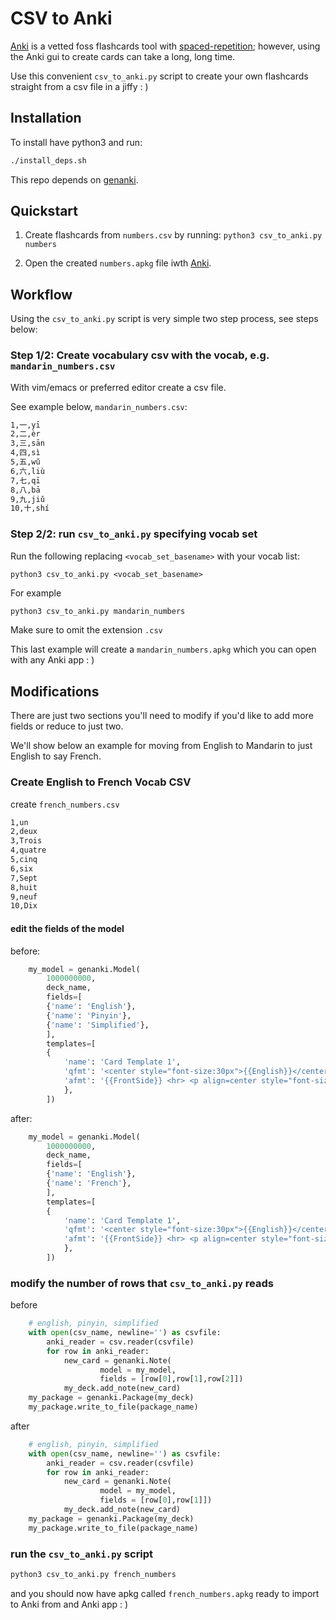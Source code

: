 # CSV to Anki

[Anki](https://apps.ankiweb.net/) is a vetted foss flashcards tool with [spaced-repetition](https://en.wikipedia.org/wiki/Spaced_repetition); however, using the Anki gui to create cards can take a long, long time.

Use this convenient `csv_to_anki.py` script to create your own flashcards straight from a csv file in a jiffy : )

## Installation

To install have python3 and run:

```sh
./install_deps.sh
```

This repo depends on [genanki](https://github.com/kerrickstaley/genanki).


## Quickstart

1. Create flashcards from `numbers.csv` by running:
`python3 csv_to_anki.py numbers`

2. Open the created `numbers.apkg` file iwth [Anki](https://apps.ankiweb.net/).

## Workflow

Using the `csv_to_anki.py` script is very simple two step process, see steps below:

### Step 1/2: Create vocabulary csv with the vocab, e.g. `mandarin_numbers.csv`

With vim/emacs or preferred editor create a csv file.

See example below, `mandarin_numbers.csv`:

```sh
1,一,yī
2,二,èr
3,三,sān
4,四,sì
5,五,wǔ
6,六,liù
7,七,qī
8,八,bā
9,九,jiǔ
10,十,shí
```

### Step 2/2: run `csv_to_anki.py` specifying vocab set

Run the following replacing `<vocab_set_basename>` with your vocab list:

`python3 csv_to_anki.py <vocab_set_basename>`

For example

```sh
python3 csv_to_anki.py mandarin_numbers
```

Make sure to omit the extension `.csv`

This last example will create a `mandarin_numbers.apkg` which you can open with any Anki app : )

## Modifications

There are just two sections you'll need to modify if you'd like to add more fields or reduce to just two.

We'll show below an example for moving from English to Mandarin to just English to say French.


### Create English to French Vocab CSV


create `french_numbers.csv`

```sh
1,un
2,deux
3,Trois
4,quatre
5,cinq
6,six
7,Sept
8,huit
9,neuf
10,Dix
```


#### edit the fields of the model


before:
```python
    my_model = genanki.Model(
	    1000000000,
	    deck_name,
	    fields=[
		{'name': 'English'},
		{'name': 'Pinyin'},
		{'name': 'Simplified'},
		],
	    templates=[
		{
		    'name': 'Card Template 1',
		    'qfmt': '<center style="font-size:30px">{{English}}</center>',
		    'afmt': '{{FrontSide}} <hr> <p align=center style="font-size:30px"> {{Simplified}} <br /> {{Pinyin}}</p>',
		    },
		])
```

after:
```python
    my_model = genanki.Model(
	    1000000000,
	    deck_name,
	    fields=[
		{'name': 'English'},
		{'name': 'French'},
		],
	    templates=[
		{
		    'name': 'Card Template 1',
		    'qfmt': '<center style="font-size:30px">{{English}}</center>',
		    'afmt': '{{FrontSide}} <hr> <p align=center style="font-size:30px"> {{French}}</p>',
		    },
		])
```


### modify the number of rows that `csv_to_anki.py` reads


before
```python
    # english, pinyin, simplified
    with open(csv_name, newline='') as csvfile:
        anki_reader = csv.reader(csvfile)
        for row in anki_reader:
            new_card = genanki.Note( 
                    model = my_model,
                    fields = [row[0],row[1],row[2]])
            my_deck.add_note(new_card)
    my_package = genanki.Package(my_deck)
    my_package.write_to_file(package_name)
```

after
```python
    # english, pinyin, simplified
    with open(csv_name, newline='') as csvfile:
        anki_reader = csv.reader(csvfile)
        for row in anki_reader:
            new_card = genanki.Note( 
                    model = my_model,
                    fields = [row[0],row[1]])
            my_deck.add_note(new_card)
    my_package = genanki.Package(my_deck)
    my_package.write_to_file(package_name)
```

### run the `csv_to_anki.py` script

```sh
python3 csv_to_anki.py french_numbers
```

and you should now have apkg called `french_numbers.apkg` ready to import to Anki from and Anki app : )


